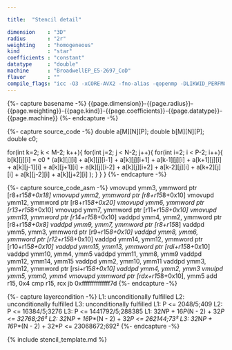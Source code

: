 ```yaml
---

title:  "Stencil detail"

dimension    : "3D"
radius       : "2r"
weighting    : "homogeneous"
kind         : "star"
coefficients : "constant"
datatype     : "double"
machine      : "BroadwellEP_E5-2697_CoD"
flavor       : ""
compile_flags: "icc -O3 -xCORE-AVX2 -fno-alias -qopenmp -DLIKWID_PERFMON -I/mnt/opt/likwid-4.3.2/include -L/mnt/opt/likwid-4.3.2/lib -I./stempel/stempel/headers/ ./stempel/headers/timing.c ./stempel/headers/dummy.c solar_compilable.c -o stencil -llikwid"
---
```


{%- capture basename -%}
{{page.dimension}}-{{page.radius}}-{{page.weighting}}-{{page.kind}}-{{page.coefficients}}-{{page.datatype}}-{{page.machine}}
{%- endcapture -%}

{%- capture source_code -%}
double a[M][N][P];
double b[M][N][P];
double c0;

for(int k=2; k < M-2; k++){
  for(int j=2; j < N-2; j++){
    for(int i=2; i < P-2; i++){
      b[k][j][i] = c0 * (a[k][j][i]
        + a[k][j][i-1] + a[k][j][i+1]
        + a[k-1][j][i] + a[k+1][j][i]
        + a[k][j-1][i] + a[k][j+1][i]
        + a[k][j][i-2] + a[k][j][i+2]
        + a[k-2][j][i] + a[k+2][j][i]
        + a[k][j-2][i] + a[k][j+2][i]
        );
    }
  }
}
{%- endcapture -%}

{%- capture source_code_asm -%}
vmovupd ymm3, ymmword ptr [r8+r15*8+0x18]
vmovupd ymm2, ymmword ptr [r8+r15*8+0x10]
vmovupd ymm12, ymmword ptr [r8+r15*8+0x20]
vmovupd ymm6, ymmword ptr [r13+r15*8+0x10]
vmovupd ymm7, ymmword ptr [r11+r15*8+0x10]
vmovupd ymm13, ymmword ptr [r14+r15*8+0x10]
vaddpd ymm4, ymm2, ymmword ptr [r8+r15*8+0x8]
vaddpd ymm9, ymm7, ymmword ptr [r8+r15*8]
vaddpd ymm5, ymm3, ymmword ptr [r9+r15*8+0x10]
vaddpd ymm8, ymm6, ymmword ptr [r12+r15*8+0x10]
vaddpd ymm14, ymm12, ymmword ptr [r10+r15*8+0x10]
vaddpd ymm15, ymm13, ymmword ptr [rdi+r15*8+0x10]
vaddpd ymm10, ymm4, ymm5
vaddpd ymm11, ymm8, ymm9
vaddpd ymm12, ymm14, ymm15
vaddpd ymm2, ymm10, ymm11
vaddpd ymm3, ymm12, ymmword ptr [rsi+r15*8+0x10]
vaddpd ymm4, ymm2, ymm3
vmulpd ymm5, ymm0, ymm4
vmovupd ymmword ptr [rdx+r15*8+0x10], ymm5
add r15, 0x4
cmp r15, rcx
jb 0xffffffffffffff7d
{%- endcapture -%}

{%- capture layercondition -%}
L1: unconditionally fulfilled
L2: unconditionally fulfilled
L3: unconditionally fulfilled
L1: P <= 2048/5;409
L2: P <= 16384/5;3276
L3: P <= 1441792/5;288385
L1: 32*N*P + 16*P*(N - 2) + 32*P <= 32768;26²
L2: 32*N*P + 16*P*(N - 2) + 32*P <= 262144;73²
L3: 32*N*P + 16*P*(N - 2) + 32*P <= 23068672;692²
{%- endcapture -%}

{% include stencil_template.md %}

